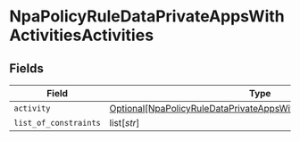 # NpaPolicyRuleDataPrivateAppsWithActivitiesActivities


## Fields

| Field                                                                                                                                                         | Type                                                                                                                                                          | Required                                                                                                                                                      | Description                                                                                                                                                   | Example                                                                                                                                                       |
| ------------------------------------------------------------------------------------------------------------------------------------------------------------- | ------------------------------------------------------------------------------------------------------------------------------------------------------------- | ------------------------------------------------------------------------------------------------------------------------------------------------------------- | ------------------------------------------------------------------------------------------------------------------------------------------------------------- | ------------------------------------------------------------------------------------------------------------------------------------------------------------- |
| `activity`                                                                                                                                                    | [Optional[NpaPolicyRuleDataPrivateAppsWithActivitiesActivitiesActivity]](../../models/shared/npapolicyruledataprivateappswithactivitiesactivitiesactivity.md) | :heavy_minus_sign:                                                                                                                                            | N/A                                                                                                                                                           |                                                                                                                                                               |
| `list_of_constraints`                                                                                                                                         | list[*str*]                                                                                                                                                   | :heavy_minus_sign:                                                                                                                                            | N/A                                                                                                                                                           |                                                                                                                                                               |